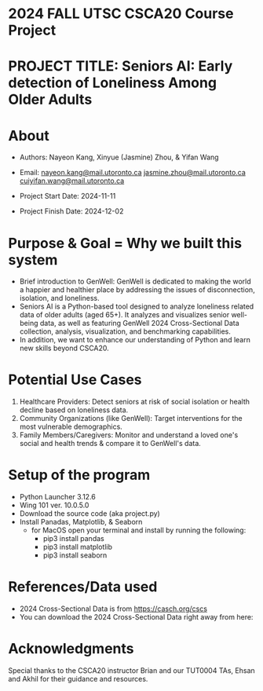 # 2024 FALL UTSC CSCA20 Course Project

# PROJECT TITLE: Seniors AI: Early detection of Loneliness Among Older Adults 

# About
- Authors: Nayeon Kang, Xinyue (Jasmine) Zhou, & Yifan Wang
- Email: 
    nayeon.kang@mail.utoronto.ca
    jasmine.zhou@mail.utoronto.ca
    cuiyifan.wang@mail.utoronto.ca

- Project Start Date: 2024-11-11
- Project Finish Date: 2024-12-02

# Purpose & Goal = Why we built this system
- Brief introduction to GenWell: GenWell is dedicated to making the world a happier and healthier place by addressing the
issues of disconnection, isolation, and loneliness. 
- Seniors AI is a Python-based tool designed to analyze loneliness related data of older adults (aged 65+). It analyzes and visualizes senior well-being data, as well as featuring GenWell 2024 Cross-Sectional Data collection, analysis, visualization, and benchmarking capabilities.
- In addition, we want to enhance our understanding of Python and learn new skills beyond CSCA20.

# Potential Use Cases
1. Healthcare Providers: Detect seniors at risk of social isolation or health decline based on loneliness data.
2. Community Organizations (like GenWell): Target interventions for the most vulnerable demographics.
3. Family Members/Caregivers: Monitor and understand a loved one's social and health trends & compare it to GenWell's data.

# Setup of the program
- Python Launcher 3.12.6
- Wing 101 ver. 10.0.5.0
- Download the source code (aka project.py)
- Install Panadas, Matplotlib, & Seaborn
    - for MacOS open your terminal and install by running the following:
        - pip3 install pandas
        - pip3 install matplotlib
        - pip3 install seaborn

# References/Data used
- 2024 Cross-Sectional Data is from https://casch.org/cscs
- You can download the 2024 Cross-Sectional Data right away from here:


# Acknowledgments
Special thanks to the CSCA20 instructor Brian and our TUT0004 TAs, Ehsan and Akhil for their guidance and resources. 
